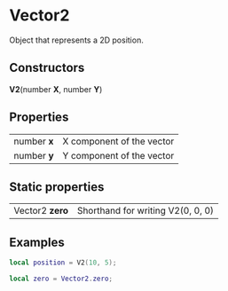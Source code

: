 # Vector2

Object that represents a 2D position.

## Constructors
<b>V2</b>(number <b>X</b>, number <b>Y</b>)


## Properties
| | |
| -------- | ------- |
| number <b>x</b>  | X component of the vector |
| number <b>y</b> | Y component of the vector |

## Static properties
| | |
| -------- | ------- |
| Vector2 <b>zero</b>  | Shorthand for writing V2(0, 0, 0) |

## Examples
```lua
local position = V2(10, 5);

local zero = Vector2.zero;
```